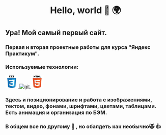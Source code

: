 <h1 align="center"> Hello, world 👋 🌍</h1>
<h2 align="left"> Ура! Мой самый первый сайт. </h2>
<h3 align="left">Первая и вторая проектные работы для курса "Яндекс Практикум".</h3>
<p align="left">
</p>
<h3 align="left">Используемые технологии:</h3>
<p align="left"> <a href="https://www.w3schools.com/css/" target="_blank" rel="noreferrer"> <img src="https://raw.githubusercontent.com/devicons/devicon/master/icons/css3/css3-original-wordmark.svg" alt="css3" width="40" height="40"/> </a> <a href="https://git-scm.com/" target="_blank" rel="noreferrer"> <img src="https://www.vectorlogo.zone/logos/git-scm/git-scm-icon.svg" alt="git" width="40" height="40"/> </a> <a href="https://www.w3.org/html/" target="_blank" rel="noreferrer"> <img src="https://raw.githubusercontent.com/devicons/devicon/master/icons/html5/html5-original-wordmark.svg" alt="html5" width="40" height="40"/> </a> </p>
<h3 align="left"> Здесь и позиционирование и работа с изображениями, тектом, видео, фонами, шрифтами, цветами, таблицами. Есть анимация и организация по БЭМ.</h3>
<h3 align="left">В общем все по другому 🤩 , но обалдеть как необычно🙀 👍</h3>
<p align="lef>
